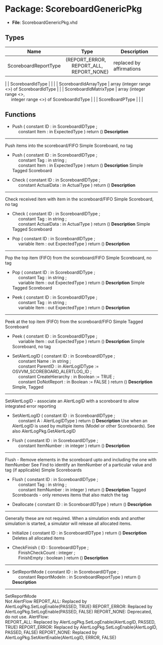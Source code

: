 # Package: ScoreboardGenericPkg

- **File**: ScoreboardGenericPkg.vhd
## Types

| Name                   | Type                                                                                                             | Description                |
| ---------------------- | ---------------------------------------------------------------------------------------------------------------- | -------------------------- |
| ScoreboardReportType   | (REPORT_ERROR,<br><span style="padding-left:20px"> REPORT_ALL,<br><span style="padding-left:20px"> REPORT_NONE)  |  replaced by affirmations |
| ScoreboardIdType       |                                                                                                                  |                            |
| ScoreboardIdArrayType  | array (integer range <>) of ScoreboardIdType                                                                     |                            |
| ScoreboardIdMatrixType | array (integer range <>,<br><span style="padding-left:20px"> integer range <>) of ScoreboardIdType               |                            |
| ScoreBoardPType        |                                                                                                                  |                            |
## Functions
- Push <font id="function_arguments">( constant ID     : in  ScoreboardIDType ;<br><span style="padding-left:20px"> constant Item   : in  ExpectedType ) </font> <font id="function_return">return ()</font>
**Description**
----------------------------------------------------------
 Push items into the scoreboard/FIFO
 Simple Scoreboard, no tag

- Push <font id="function_arguments">( constant ID     : in  ScoreboardIDType ;<br><span style="padding-left:20px"> constant Tag    : in  string ;<br><span style="padding-left:20px"> constant Item   : in  ExpectedType ) </font> <font id="function_return">return ()</font>
**Description**
 Simple Tagged Scoreboard

- Check <font id="function_arguments">( constant ID           : in  ScoreboardIDType ;<br><span style="padding-left:20px"> constant ActualData   : in ActualType ) </font> <font id="function_return">return ()</font>
**Description**
----------------------------------------------------------
 Check received item with item in the scoreboard/FIFO
 Simple Scoreboard, no tag

- Check <font id="function_arguments">( constant ID           : in  ScoreboardIDType ;<br><span style="padding-left:20px"> constant Tag          : in  string ;<br><span style="padding-left:20px"> constant ActualData   : in  ActualType ) </font> <font id="function_return">return ()</font>
**Description**
 Simple Tagged Scoreboard

- Pop <font id="function_arguments">( constant ID     : in  ScoreboardIDType ;<br><span style="padding-left:20px"> variable Item   : out  ExpectedType ) </font> <font id="function_return">return ()</font>
**Description**
----------------------------------------------------------
 Pop the top item (FIFO) from the scoreboard/FIFO
 Simple Scoreboard, no tag

- Pop <font id="function_arguments">( constant ID     : in  ScoreboardIDType ;<br><span style="padding-left:20px"> constant Tag    : in  string ;<br><span style="padding-left:20px"> variable Item   : out  ExpectedType ) </font> <font id="function_return">return ()</font>
**Description**
 Simple Tagged Scoreboard

- Peek <font id="function_arguments">( constant ID     : in  ScoreboardIDType ;<br><span style="padding-left:20px"> constant Tag    : in  string ;<br><span style="padding-left:20px"> variable Item   : out ExpectedType ) </font> <font id="function_return">return ()</font>
**Description**
----------------------------------------------------------
 Peek at the top item (FIFO) from the scoreboard/FIFO
 Simple Tagged Scoreboard

- Peek <font id="function_arguments">( constant ID     : in  ScoreboardIDType ;<br><span style="padding-left:20px"> variable Item   : out  ExpectedType ) </font> <font id="function_return">return ()</font>
**Description**
 Simple Scoreboard, no tag

- SetAlertLogID <font id="function_arguments">( constant ID              : in  ScoreboardIDType ;<br><span style="padding-left:20px"> constant Name            : in  string ;<br><span style="padding-left:20px"> constant ParentID        : in  AlertLogIDType := OSVVM_SCOREBOARD_ALERTLOG_ID ;<br><span style="padding-left:20px"> constant CreateHierarchy : in  Boolean := TRUE ;<br><span style="padding-left:20px"> constant DoNotReport     : in  Boolean := FALSE ) </font> <font id="function_return">return ()</font>
**Description**
 Simple, Tagged
----------------------------------------------------------
 SetAlertLogID - associate an AlertLogID with a scoreboard to allow integrated error reporting

- SetAlertLogID <font id="function_arguments">( constant ID     : in  ScoreboardIDType ;<br><span style="padding-left:20px"> constant A      : AlertLogIDType ) </font> <font id="function_return">return ()</font>
**Description**
 Use when an AlertLogID is used by multiple items (Model or other Scoreboards).  See also AlertLogPkg.GetAlertLogID

- Flush <font id="function_arguments">( constant ID          : in  ScoreboardIDType ;<br><span style="padding-left:20px"> constant ItemNumber  :  in  integer ) </font> <font id="function_return">return ()</font>
**Description**
----------------------------------------------------------
 Flush - Remove elements in the scoreboard upto and including the one with ItemNumber
 See Find to identify an ItemNumber of a particular value and tag (if applicable)
 Simple Scoreboards

- Flush <font id="function_arguments">( constant ID          : in  ScoreboardIDType ;<br><span style="padding-left:20px"> constant Tag         :  in  string ;<br><span style="padding-left:20px"> constant ItemNumber  :  in  integer ) </font> <font id="function_return">return ()</font>
**Description**
 Tagged Scoreboards - only removes items that also match the tag

- Deallocate <font id="function_arguments">( constant ID     : in  ScoreboardIDType ) </font> <font id="function_return">return ()</font>
**Description**
----------------------------------------------------------
 Generally these are not required.  When a simulation ends and 
 another simulation is started, a simulator will release all allocated items.  

- Initialize <font id="function_arguments">( constant ID     : in  ScoreboardIDType ) </font> <font id="function_return">return ()</font>
**Description**
 Deletes all allocated items

- CheckFinish <font id="function_arguments">( ID                 : ScoreboardIDType ;<br><span style="padding-left:20px"> FinishCheckCount   : integer ;<br><span style="padding-left:20px"> FinishEmpty        : boolean ) </font> <font id="function_return">return ()</font>
**Description**
----------------------------------------------------------

- SetReportMode <font id="function_arguments">( constant ID           : in  ScoreboardIDType ;<br><span style="padding-left:20px"> constant ReportModeIn : in  ScoreboardReportType ) </font> <font id="function_return">return ()</font>
**Description**
----------------------------------------------------------
 SetReportMode  
 Not AlertFlow
     REPORT_ALL:     Replaced by AlertLogPkg.SetLogEnable(PASSED, TRUE)
     REPORT_ERROR:   Replaced by AlertLogPkg.SetLogEnable(PASSED, FALSE)
     REPORT_NONE:    Deprecated, do not use.
 AlertFlow:      
     REPORT_ALL:     Replaced by AlertLogPkg.SetLogEnable(AlertLogID, PASSED, TRUE)
     REPORT_ERROR:   Replaced by AlertLogPkg.SetLogEnable(AlertLogID, PASSED, FALSE)
     REPORT_NONE:    Replaced by AlertLogPkg.SetAlertEnable(AlertLogID, ERROR, FALSE)

